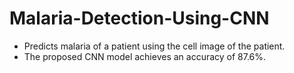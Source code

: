 # Malaria-Detection-Using-CNN

- Predicts malaria of a patient using the cell image of the patient.
- The proposed CNN model achieves an accuracy of 87.6%.

